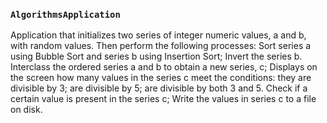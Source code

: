 ### `AlgorithmsApplication`
Application that initializes two series of integer numeric values, a and b, with random values. Then perform the following processes: Sort series a using Bubble Sort and series b using Insertion Sort; Invert the series b. Interclass the ordered series a and b to obtain a new series, c; Displays on the screen how many values in the series c meet the conditions: they are divisible by 3; are divisible by 5; are divisible by both 3 and 5. Check if a certain value is present in the series c; Write the values in series c to a file on disk.
